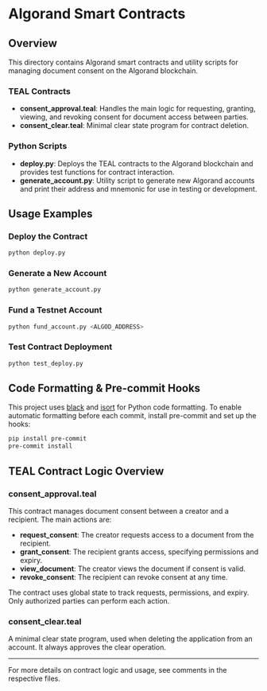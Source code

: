 # Algorand Smart Contracts

## Overview
This directory contains Algorand smart contracts and utility scripts for managing document consent on the Algorand blockchain.

### TEAL Contracts
- **consent_approval.teal**: Handles the main logic for requesting, granting, viewing, and revoking consent for document access between parties.
- **consent_clear.teal**: Minimal clear state program for contract deletion.

### Python Scripts
- **deploy.py**: Deploys the TEAL contracts to the Algorand blockchain and provides test functions for contract interaction.
- **generate_account.py**: Utility script to generate new Algorand accounts and print their address and mnemonic for use in testing or development.

## Usage Examples

### Deploy the Contract
```sh
python deploy.py
```

### Generate a New Account
```sh
python generate_account.py
```

### Fund a Testnet Account
```sh
python fund_account.py <ALGOD_ADDRESS>
```

### Test Contract Deployment
```sh
python test_deploy.py
```

## Code Formatting & Pre-commit Hooks

This project uses [black](https://github.com/psf/black) and [isort](https://github.com/pycqa/isort) for Python code formatting. To enable automatic formatting before each commit, install pre-commit and set up the hooks:

```sh
pip install pre-commit
pre-commit install
```

## TEAL Contract Logic Overview

### consent_approval.teal
This contract manages document consent between a creator and a recipient. The main actions are:
- **request_consent**: The creator requests access to a document from the recipient.
- **grant_consent**: The recipient grants access, specifying permissions and expiry.
- **view_document**: The creator views the document if consent is valid.
- **revoke_consent**: The recipient can revoke consent at any time.

The contract uses global state to track requests, permissions, and expiry. Only authorized parties can perform each action.

### consent_clear.teal
A minimal clear state program, used when deleting the application from an account. It always approves the clear operation.

---

For more details on contract logic and usage, see comments in the respective files. 